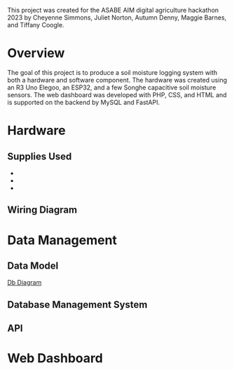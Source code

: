 
This project was created for the ASABE AIM digital agriculture hackathon 2023 by Cheyenne Simmons, Juliet Norton, Autumn Denny, Maggie Barnes, and Tiffany Coogle.

# Overview
The goal of this project is to produce a soil moisture logging system with both a hardware and software component. The hardware was created using an R3 Uno Elegoo, an ESP32, and a few Songhe capacitive soil moisture sensors. The web dashboard was developed with PHP, CSS, and HTML and is supported on the backend by MySQL and FastAPI.

# Hardware
## Supplies Used
-
-
-



## Wiring Diagram

# Data Management
## Data Model
[Db Diagram](https://dbdiagram.io/d/64aacd0402bd1c4a5ec048b0)
## Database Management System

## API

# Web Dashboard
